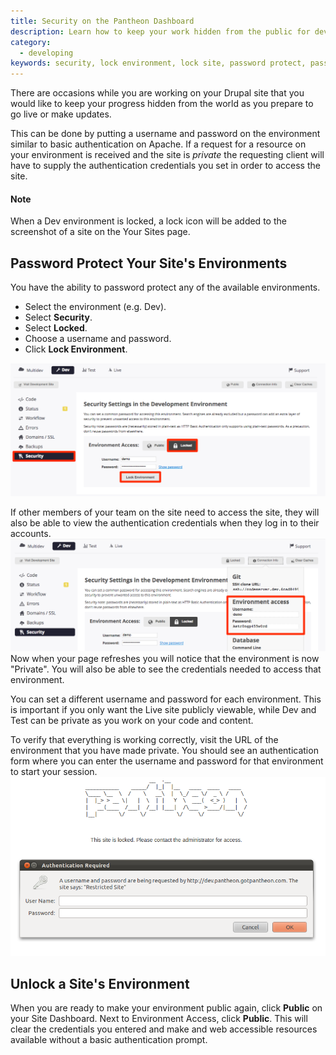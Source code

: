 ```yaml
---
title: Security on the Pantheon Dashboard
description: Learn how to keep your work hidden from the public for development or updates.
category:
  - developing
keywords: security, lock environment, lock site, password protect, password protection, unlock site
---
```

There are occasions while you are working on your Drupal site that you would like to keep your progress hidden from the world as you prepare to go live or make updates.

This can be done by putting a username and password on the environment similar to basic authentication on Apache. If a request for a resource on your environment is received and the site is _private_ the requesting client will have to supply the authentication credentials you set in order to access the site.

<div class="alert alert-info" role="alert">
<h4>Note</h4>When a Dev environment is locked, a lock icon will be added to the screenshot of a site on the Your Sites page.</div>

## Password Protect Your Site's Environments


You have the ability to password protect any of the available environments.

- Select the environment (e.g. Dev).
- Select **Security**.
- Select **Locked**.
- Choose a username and password.
- Click **Lock Environment**.

![Lock environment](/source/assets/images/lock-environment.png)

If other members of your team on the site need to access the site, they will also be able to view the authentication credentials when they log in to their accounts.
![Credentials](/source/assets/images/environment-access.png)
Now when your page refreshes you will notice that the environment is now "Private". You will also be able to see the credentials needed to access that environment.

You can set a different username and password for each environment. This is important if you only want the Live site publicly viewable, while Dev and Test can be private as you work on your code and content.

To verify that everything is working correctly, visit the URL of the environment that you have made private. You should see an authentication form where you can enter the username and password for that environment to start your session.  
![Locked site example](/source/assets/images/desk_images/62465.png)
## Unlock a Site's Environment
When you are ready to make your environment public again, click **Public** on your Site Dashboard. Next to Environment Access, click **Public**.
This will clear the credentials you entered and make and web accessible resources available without a basic authentication prompt.
